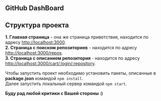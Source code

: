 ## GitHub DashBoard

## Структура проекта

**1. Главная страница** - она же страница приветствия, находится по адресу [http://localhost:3000](http://localhost:3000).  
**2. Страница с поиском репозиториев** - находится по адресу [http://localhost:3000/repos](http://localhost:3000/repos/-/1).  
**3. Страница с описанием репозитория** - находится по адресу [http://localhost:3000/cart/:login/:repository](http://localhost:3000/cart/kirillmorozov1994/react-apps).

Чтобы запустить проект необходимо установить пакеты, описанные в **package.json** командой `npm install`.  
Далее запустить локальный сервер командой `npm start`.

**Буду рад любой критики с Вашей стороны :)**
